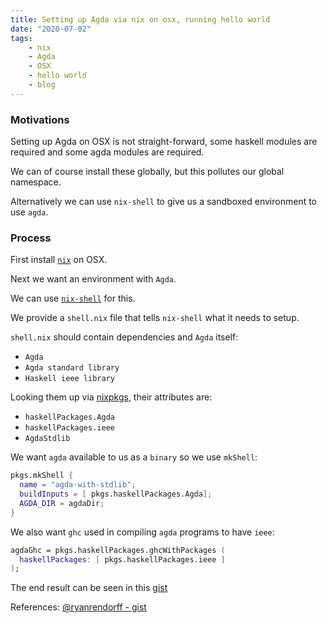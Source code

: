```yaml
---
title: Setting up Agda via nix on osx, running hello world
date: "2020-07-02"
tags:
    - nix
    - Agda
    - OSX
    - hello world
    - blog
---
```


### Motivations

Setting up Agda on OSX is not straight-forward, some haskell modules are required and some agda modules are required.

We can of course install these globally, but this pollutes our global namespace.

Alternatively we can use `nix-shell` to give us a sandboxed environment to use `agda`.

### Process

First install [`nix`](https://nixos.org/download.html) on OSX.

Next we want an environment with `Agda`.

We can use [`nix-shell`](https://nixos.org/nix/manual/#sec-nix-shell) for this.

We provide a `shell.nix` file that tells `nix-shell` what it needs to setup.

`shell.nix` should contain dependencies and `Agda` itself:
- `Agda`
- `Agda standard library`
- `Haskell ieee library`

Looking them up via [nixpkgs](https://nixos.org/nixos/packages.html), their attributes are:
- `haskellPackages.Agda`
- `haskellPackages.ieee`
- `AgdaStdlib`

We want `agda` available to us as a `binary` so we use `mkShell`:
``` nix
pkgs.mkShell {
  name = "agda-with-stdlib";
  buildInputs = [ pkgs.haskellPackages.Agda];
  AGDA_DIR = agdaDir;
}
```

We also want `ghc` used in compiling `agda` programs to have `ieee`:
```nix
agdaGhc = pkgs.haskellPackages.ghcWithPackages (
  haskellPackages: [ pkgs.haskellPackages.ieee ]
);
```

The end result can be seen in this [gist](https://gist.github.com/kwannoel/c9225e802fbc9879df96d2307ac6e34c)

References:
[@ryanrendorff - gist](https://gist.github.com/ryanorendorff/f5c96d9f363a0e390425c2d9588bbb9d)
